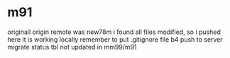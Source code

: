 # m91
originall origin remote was new78m
i found all files modified, so i pushed here
it is working locally
remember to put .gitignore file b4 push to server
migrate status tbl not updated in mm99/m91 
